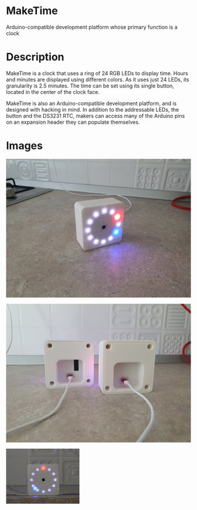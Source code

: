 # MakeTime
Arduino-compatible development platform whose primary function is a clock

# Description
MakeTime is a clock that uses a ring of 24 RGB LEDs to display time. Hours and minutes are displayed using different colors. As it uses just 24 LEDs, its granularity is 2.5 minutes. The time can be set using its single button, located in the center of the clock face.

MakeTime is also an Arduino-compatible development platform, and is designed with hacking in mind. In addition to the addressable LEDs, the button and the DS3231 RTC, makers can access many of the Arduino pins on an expansion header they can populate themselves.

# Images
![image](https://github.com/mihaicuciuc/MakeTime/blob/main/MakeTime.jpg)

![image](https://github.com/mihaicuciuc/MakeTime/blob/main/MakeTime_backs.jpg)

![image](https://github.com/mihaicuciuc/MakeTime/blob/main/timelapse.gif)
